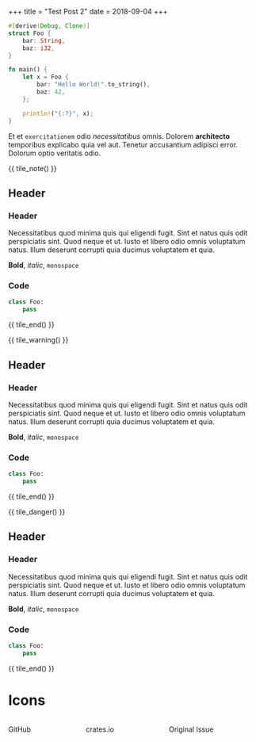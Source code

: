 +++
title = "Test Post 2"
date = 2018-09-04
+++

```rust
#[derive(Debug, Clone)]
struct Foo {
    bar: String,
    baz: i32,
}

fn main() {
    let x = Foo {
        bar: "Hello World!".to_string(),
        baz: 42,
    };

    println!("{:?}", x);
}
```

Et et `exercitationem` odio *necessitatibus* omnis.  Dolorem **architecto** temporibus explicabo quia vel aut.  Tenetur accusantium adipisci error.  Dolorum optio veritatis odio.

<!-- more -->


{{ tile_note() }}

## Header
### Header
Necessitatibus quod minima quis qui eligendi fugit.
Sint et natus quis odit perspiciatis sint.  Quod neque et ut.  Iusto et libero odio omnis voluptatum natus.
Illum deserunt corrupti quia ducimus voluptatem et quia.

**Bold**, *italic*, `monospace`

### Code
```python
class Foo:
    pass
```
{{ tile_end() }}

{{ tile_warning() }}

## Header
### Header
Necessitatibus quod minima quis qui eligendi fugit.
Sint et natus quis odit perspiciatis sint.  Quod neque et ut.  Iusto et libero odio omnis voluptatum natus.
Illum deserunt corrupti quia ducimus voluptatem et quia.

**Bold**, *italic*, `monospace`

### Code
```python
class Foo:
    pass
```
{{ tile_end() }}

{{ tile_danger() }}

## Header
### Header
Necessitatibus quod minima quis qui eligendi fugit.
Sint et natus quis odit perspiciatis sint.  Quod neque et ut.  Iusto et libero odio omnis voluptatum natus.
Illum deserunt corrupti quia ducimus voluptatem et quia.

**Bold**, *italic*, `monospace`

### Code
```python
class Foo:
    pass
```
{{ tile_end() }}

# Icons
<div class="box has-text-centered">
    <div class="columns">
        <div class="column">
            <a class="icon is-medium" href="https://github.com/Rahix/shared-bus"><i class="fab fa-2x fa-github"></i></a>
            <p>GitHub</p>
        </div>
        <div class="column">
            <a class="icon is-medium" href="https://crates.io/crates/shared-bus"><i class="fas fa-2x fa-archive"></i></a>
            <p>crates.io</p>
        </div>
        <div class="column">
            <a class="icon is-medium" href="https://github.com/rust-embedded/embedded-hal/issues/35"><i class="fas fa-2x fa-exclamation-circle"></i></a>
            <p>Original Issue</p>
        </div>
    </div>
</div>
